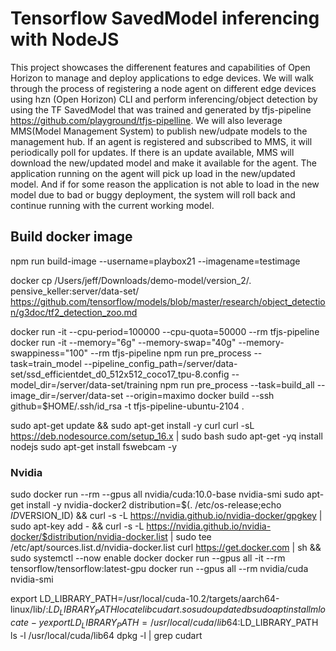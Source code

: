 # Tensorflow SavedModel inferencing with NodeJS

This project showcases the differenent features and capabilities of Open Horizon to manage and deploy applications to edge devices.  We will walk through the process of registering a node agent on different edge devices using hzn (Open Horizon) CLI and perform inferencing/object detection by using the TF SavedModel that was trained and generated by tfjs-pipeline https://github.com/playground/tfjs-pipelline.  We will also leverage MMS(Model Management System) to publish new/udpate models to the management hub.  If an agent is registered and subscribed to MMS, it will periodically poll for updates.  If there is an update available, MMS will download the new/updated model and make it available for the agent.  The application running on the agent will pick up load in the new/updated model.  And if for some reason the application is not able to load in the new model due to bad or buggy deployment, the system will roll back and continue running with the current working model.


## Build docker image
npm run build-image --username=playbox21 --imagename=testimage

docker cp  /Users/jeff/Downloads/demo-model/version_2/. pensive_keller:server/data-set/
https://github.com/tensorflow/models/blob/master/research/object_detection/g3doc/tf2_detection_zoo.md

docker run -it --cpu-period=100000 --cpu-quota=50000 --rm tfjs-pipeline
docker run -it --memory="6g" --memory-swap="40g" --memory-swappiness="100" --rm tfjs-pipeline
npm run pre_process --task=train_model --pipeline_config_path=/server/data-set/ssd_efficientdet_d0_512x512_coco17_tpu-8.config --model_dir=/server/data-set/training
npm run pre_process --task=build_all --image_dir=/server/data-set --origin=maximo
docker build --ssh github=$HOME/.ssh/id_rsa -t tfjs-pipeline-ubuntu-2104 .

sudo apt-get update && sudo apt-get install -y curl
curl -sL https://deb.nodesource.com/setup_16.x  | sudo bash
sudo apt-get -yq install nodejs
sudo apt-get install fswebcam -y 

### Nvidia
sudo docker run --rm --gpus all nvidia/cuda:10.0-base nvidia-smi
sudo apt-get install -y nvidia-docker2
distribution=$(. /etc/os-release;echo $ID$VERSION_ID)    && curl -s -L https://nvidia.github.io/nvidia-docker/gpgkey | sudo apt-key add -    && curl -s -L https://nvidia.github.io/nvidia-docker/$distribution/nvidia-docker.list | sudo tee /etc/apt/sources.list.d/nvidia-docker.list
curl https://get.docker.com | sh   && sudo systemctl --now enable docker
docker run --gpus all -it --rm tensorflow/tensorflow:latest-gpu
docker run --gpus all --rm nvidia/cuda nvidia-smi

export LD_LIBRARY_PATH=/usr/local/cuda-10.2/targets/aarch64-linux/lib/:$LD_LIBRARY_PATH
locate libcudart.so
sudo updatedb
sudo apt install mlocate -y
export LD_LIBRARY_PATH=/usr/local/cuda/lib64:$LD_LIBRARY_PATH
ls -l /usr/local/cuda/lib64
dpkg -l | grep cudart